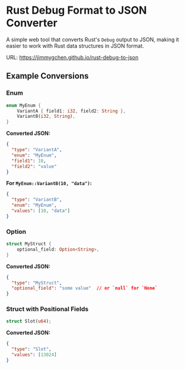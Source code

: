 # Rust Debug Format to JSON Converter

A simple web tool that converts Rust's `Debug` output to JSON, making it easier to work with Rust data structures in JSON format.

URL: https://jimmygchen.github.io/rust-debug-to-json

## Example Conversions

### Enum

```rust
enum MyEnum {
    VariantA { field1: i32, field2: String },
    VariantB(i32, String),
}
```

**Converted JSON:**

```json
{
  "type": "VariantA",
  "enum": "MyEnum",
  "field1": 10,
  "field2": "value"
}
```

**For `MyEnum::VariantB(10, "data")`:**

```json
{
  "type": "VariantB",
  "enum": "MyEnum",
  "values": [10, "data"]
}
```

### Option

```rust
struct MyStruct {
    optional_field: Option<String>,
}
```

**Converted JSON:**

```json
{
  "type": "MyStruct",
  "optional_field": "some value"  // or `null` for `None`
}
```

### Struct with Positional Fields

```rust
struct Slot(u64);
```

**Converted JSON:**

```json
{
  "type": "Slot",
  "values": [13024]
}
```

